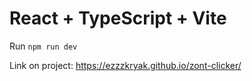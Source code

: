 # React + TypeScript + Vite

Run `npm run dev`

Link on project: https://ezzzkryak.github.io/zont-clicker/
